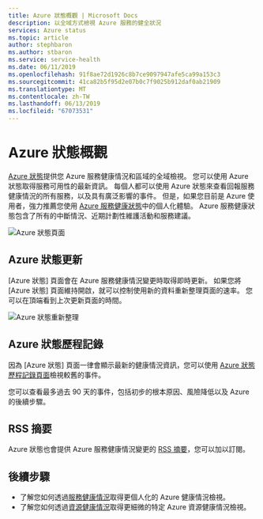 ```yaml
---
title: Azure 狀態概觀 | Microsoft Docs
description: 以全域方式檢視 Azure 服務的健全狀況
services: Azure status
ms.topic: article
author: stephbaron
ms.author: stbaron
ms.service: service-health
ms.date: 06/11/2019
ms.openlocfilehash: 91f8ae72d1926c8b7ce9097947afe5ca99a153c3
ms.sourcegitcommit: 41ca82b5f95d2e07b0c7f9025b912daf0ab21909
ms.translationtype: MT
ms.contentlocale: zh-TW
ms.lasthandoff: 06/13/2019
ms.locfileid: "67073531"
---
```

# <a name="azure-status-overview"></a>Azure 狀態概觀

[Azure 狀態](https://status.azure.com/status/)提供您 Azure 服務健康情況和區域的全域檢視。 您可以使用 Azure 狀態取得服務可用性的最新資訊。 每個人都可以使用 Azure 狀態來查看回報服務健康情況的所有服務，以及具有廣泛影響的事件。 但是，如果您目前是 Azure 使用者，強力推薦您使用 [Azure 服務健康狀態](https://aka.ms/azureservicehealth)中的個人化體驗。 Azure 服務健康狀態包含了所有的中斷情況、近期計劃性維護活動和服務建議。

![Azure 狀態頁面](./media/azure-status-overview/azure-status.PNG)

## <a name="azure-status-updates"></a>Azure 狀態更新

[Azure 狀態] 頁面會在 Azure 服務健康情況變更時取得即時更新。 如果您將 [Azure 狀態] 頁面維持開啟，就可以控制使用新的資料重新整理頁面的速率。 您可以在頂端看到上次更新頁面的時間。

![Azure 狀態重新整理](./media/azure-status-overview/update.PNG)

## <a name="azure-status-history"></a>Azure 狀態歷程記錄

因為 [Azure 狀態] 頁面一律會顯示最新的健康情況資訊，您可以使用 [Azure 狀態歷程記錄頁面](https://status.azure.com/status/history/)檢視較舊的事件。

您可以查看最多過去 90 天的事件，包括初步的根本原因、風險降低以及 Azure 的後續步驟。

## <a name="rss-feed"></a>RSS 摘要

Azure 狀態也會提供 Azure 服務健康情況變更的 [RSS 摘要](https://status.azure.com/status/feed/)，您可以加以訂閱。

## <a name="next-steps"></a>後續步驟

* 了解您如何透過[服務健康情況](./service-health-overview.md)取得更個人化的 Azure 健康情況檢視。
* 了解您如何透過[資源健康情況](./resource-health-overview.md)取得更細微的特定 Azure 資源健康情況檢視。
